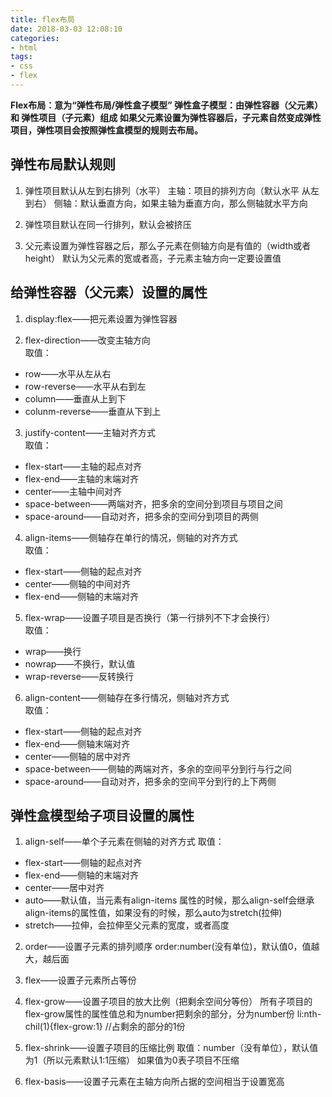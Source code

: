```yaml
---
title: flex布局
date: 2018-03-03 12:08:10
categories:
- html
tags:
- css
- flex
---
```


**Flex布局：意为“弹性布局/弹性盒子模型”
弹性盒子模型：由弹性容器（父元素）和 弹性项目（子元素）组成
如果父元素设置为弹性容器后，子元素自然变成弹性项目，弹性项目会按照弹性盒模型的规则去布局。**

<!--more-->

## 弹性布局默认规则
1. 弹性项目默认从左到右排列（水平）
主轴：项目的排列方向（默认水平 从左到右）
侧轴：默认垂直方向，如果主轴为垂直方向，那么侧轴就水平方向

2. 弹性项目默认在同一行排列，默认会被挤压

3. 父元素设置为弹性容器之后，那么子元素在侧轴方向是有值的（width或者height）
默认为父元素的宽或者高，子元素主轴方向一定要设置值

## 给弹性容器（父元素）设置的属性
1. display:flex——把元素设置为弹性容器

2. flex-direction——改变主轴方向 <br>
取值：
- row——水平从左从右
- row-reverse——水平从右到左
- column——垂直从上到下
- colunm-reverse——垂直从下到上

3. justify-content——主轴对齐方式 <br>
取值：
- flex-start——主轴的起点对齐
- flex-end——主轴的末端对齐
- center——主轴中间对齐
- space-between——两端对齐，把多余的空间分到项目与项目之间
- space-around——自动对齐，把多余的空间分到项目的两侧

4. align-items——侧轴存在单行的情况，侧轴的对齐方式 <br>
取值：
- flex-start——侧轴的起点对齐
- center——侧轴的中间对齐
- flex-end——侧轴的末端对齐

5. flex-wrap——设置子项目是否换行（第一行排列不下才会换行） <br>
取值：
- wrap——换行
- nowrap——不换行，默认值
- wrap-reverse——反转换行

6. align-content——侧轴存在多行情况，侧轴对齐方式 <br>
取值：
- flex-start——侧轴的起点对齐
- flex-end——侧轴末端对齐
- center——侧轴的居中对齐
- space-between——侧轴的两端对齐，多余的空间平分到行与行之间
- space-around——自动对齐，把多余的空间平分到行的上下两侧

## 弹性盒模型给子项目设置的属性
1. align-self——单个子元素在侧轴的对齐方式
取值：
- flex-start——侧轴的起点对齐
- flex-end——侧轴的末端对齐
- center——居中对齐
- auto——默认值，当元素有align-items 属性的时候，那么align-self会继承align-items的属性值，如果没有的时候，那么auto为stretch(拉伸)
- stretch——拉伸，会拉伸至父元素的宽度，或者高度

2. order——设置子元素的排列顺序
order:number(没有单位)，默认值0，值越大，越后面

3. flex——设置子元素所占等份

4. flex-grow——设置子项目的放大比例（把剩余空间分等份）
所有子项目的flex-grow属性的属性值总和为number把剩余的部分，分为number份
li:nth-chil(1){flex-grow:1} //占剩余的部分的1份

5. flex-shrink——设置子项目的压缩比例
取值：number（没有单位），默认值为1（所以元素默认1:1压缩）
如果值为0表子项目不压缩

6. flex-basis——设置子元素在主轴方向所占据的空间相当于设置宽高